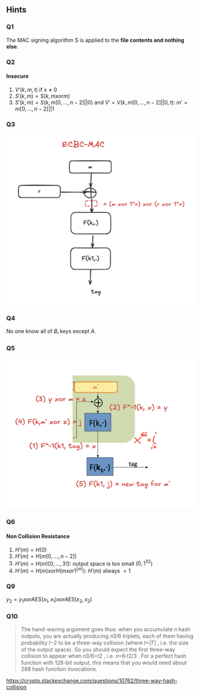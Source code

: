 ## Hints

### Q1

The MAC signing algorithm S is applied to the **file contents and nothing else**.

### Q2

#### Insecure

1. $V'(k, m, t) \text{ if } x \neq 0$
1. $S'(k, m) = S(k, m xor m)$
1. $S'(k,m) = S(k, m[0,...,n-2]||0)$ and $V' = V(k, m[0,...,n-2]||0,t)$: $m' = m[0,...,n-2]||1$ 

### Q3

![](q3.png)

### Q4

No one know all of $B_i$ keys except $A$.

### Q5

![](q5.png)
### Q6

#### Non Collision Resistance

1. $H'(m) = H(0)$
1. $H'(m) = H(m[0,...,n-2])$
1. $H'(m) = H(m)[0,...,31]$: output space is too small (${0,1}^32$)
1. $H'(m) = H(m) xor H(m xor 1^{|m|})$: $H'(m)$ always $= 1$

### Q9

$y_2 = y_1 xor AES(x_1, x_1) xor AES(x_2, x_2)$

### Q10

> The hand-waving argument goes thus: when you accumulate 𝑛 hash outputs, you are actually producing 𝑛3/6 triplets, each of them having probability 𝑡−2 to be a three-way collision (where 𝑡=|𝑇| , i.e. the size of the output space). So you should expect the first three-way collision to appear when 𝑛3/6=𝑡2 , i.e. 𝑛=6·𝑡2/3 . For a perfect hash function with 128-bit output, this means that you would need about 288 hash function invocations.

https://crypto.stackexchange.com/questions/10762/three-way-hash-collision
